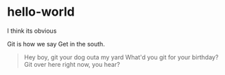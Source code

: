 # hello-world
I think its obvious

Git is how we say Get in the south.
> Hey boy, git your dog outa my yard
> What'd you git for your birthday?
> Git over here right now, you hear?
